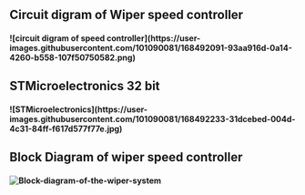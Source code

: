 <h2>
Circuit digram of Wiper speed controller<br>
  <h4>
![circuit digram of speed controller](https://user-images.githubusercontent.com/101090081/168492091-93aa916d-0a14-4260-b558-107f50750582.png)
    <BR>
     <H2>
       STMicroelectronics 32 bit<br>
       <h4>
  ![STMicroelectronics](https://user-images.githubusercontent.com/101090081/168492233-31dcebed-004d-4c31-84ff-f617d577f77e.jpg)<br>
         <h2>
           Block Diagram of wiper speed controller<br>
           <h4>
           
![Block-diagram-of-the-wiper-system](https://user-images.githubusercontent.com/101090081/168492388-5a9705c0-e511-44af-9f9f-c59840486fb5.jpg)
